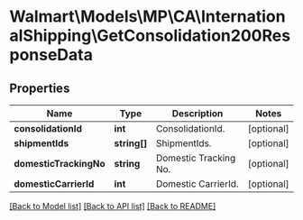 # Walmart\Models\MP\CA\InternationalShipping\GetConsolidation200ResponseData

## Properties

Name | Type | Description | Notes
------------ | ------------- | ------------- | -------------
**consolidationId** | **int** | ConsolidationId. | [optional]
**shipmentIds** | **string[]** | ShipmentIds. | [optional]
**domesticTrackingNo** | **string** | Domestic Tracking No. | [optional]
**domesticCarrierId** | **int** | Domestic CarrierId. | [optional]


[[Back to Model list]](./) [[Back to API list]](../../../../../README.md#supported-apis) [[Back to README]](../../../../../README.md)
